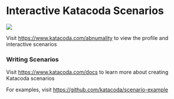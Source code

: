 # Interactive Katacoda Scenarios

[![](http://shields.katacoda.com/katacoda/abnumality/count.svg)](https://www.katacoda.com/abnumality "Get your profile on Katacoda.com")

Visit https://www.katacoda.com/abnumality to view the profile and interactive scenarios

### Writing Scenarios
Visit https://www.katacoda.com/docs to learn more about creating Katacoda scenarios

For examples, visit https://github.com/katacoda/scenario-example
